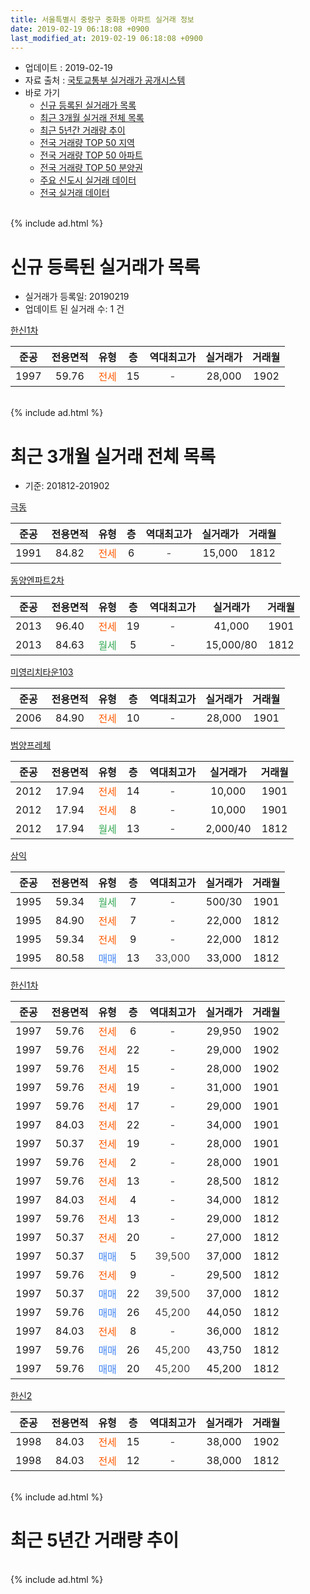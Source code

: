 ```yaml
---
title: 서울특별시 중랑구 중화동 아파트 실거래 정보
date: 2019-02-19 06:18:08 +0900
last_modified_at: 2019-02-19 06:18:08 +0900
---
```


* 업데이트 : 2019-02-19
* 자료 출처 : [국토교통부 실거래가 공개시스템](http://rt.molit.go.kr)
* 바로 가기
    * [신규 등록된 실거래가 목록](#신규-등록된-실거래가-목록)
    * [최근 3개월 실거래 전체 목록](#최근-3개월-실거래-전체-목록)
    * [최근 5년간 거래량 추이](#최근-5년간-거래량-추이)
    * [전국 거래량 TOP 50 지역](https://inasie.github.io/apt-trade-info/최근-3개월-전국에서-가장-거래가-많이-발생한-지역)
    * [전국 거래량 TOP 50 아파트](https://inasie.github.io/apt-trade-info/최근-3개월-전국에서-가장-거래가-많이-발생한-아파트)
    * [전국 거래량 TOP 50 분양권](https://inasie.github.io/apt-trade-info/최근-3개월-전국에서-가장-거래가-많이-발생한-분양권)
    * [주요 신도시 실거래 데이터](https://inasie.github.io/apt-trade-info/주요-신도시)
    * [전국 실거래 데이터](https://inasie.github.io/apt-trade-info/전국)
<br>
{% include ad.html %}
<br>

# 신규 등록된 실거래가 목록
* 실거래가 등록일: 20190219
* 업데이트 된 실거래 수: 1 건


[한신1차](https://search.naver.com/search.naver?query=%EC%84%9C%EC%9A%B8%ED%8A%B9%EB%B3%84%EC%8B%9C+%EC%A4%91%EB%9E%91%EA%B5%AC+%EC%A4%91%ED%99%94%EB%8F%99+%ED%95%9C%EC%8B%A01%EC%B0%A8)

|준공|전용면적|유형|층|역대최고가|실거래가|거래월|
|:---:|:---:|:---:|:---:|:---:|:---:|:---:|
|1997|59.76|<span style="color:#ff5a00">전세</span>|15|<span style="color:#444444">-</span>|28,000|1902|


<br>
{% include ad.html %}
<br>

# 최근 3개월 실거래 전체 목록
* 기준: 201812-201902


[극동](https://search.naver.com/search.naver?query=%EC%84%9C%EC%9A%B8%ED%8A%B9%EB%B3%84%EC%8B%9C+%EC%A4%91%EB%9E%91%EA%B5%AC+%EC%A4%91%ED%99%94%EB%8F%99+%EA%B7%B9%EB%8F%99)

|준공|전용면적|유형|층|역대최고가|실거래가|거래월|
|:---:|:---:|:---:|:---:|:---:|:---:|:---:|
|1991|84.82|<span style="color:#ff5a00">전세</span>|6|<span style="color:#444444">-</span>|15,000|1812|

[동양엔파트2차](https://search.naver.com/search.naver?query=%EC%84%9C%EC%9A%B8%ED%8A%B9%EB%B3%84%EC%8B%9C+%EC%A4%91%EB%9E%91%EA%B5%AC+%EC%A4%91%ED%99%94%EB%8F%99+%EB%8F%99%EC%96%91%EC%97%94%ED%8C%8C%ED%8A%B82%EC%B0%A8)

|준공|전용면적|유형|층|역대최고가|실거래가|거래월|
|:---:|:---:|:---:|:---:|:---:|:---:|:---:|
|2013|96.40|<span style="color:#ff5a00">전세</span>|19|<span style="color:#444444">-</span>|41,000|1901|
|2013|84.63|<span style="color:#34a853">월세</span>|5|<span style="color:#444444">-</span>|15,000/80|1812|

[미영리치타운103](https://search.naver.com/search.naver?query=%EC%84%9C%EC%9A%B8%ED%8A%B9%EB%B3%84%EC%8B%9C+%EC%A4%91%EB%9E%91%EA%B5%AC+%EC%A4%91%ED%99%94%EB%8F%99+%EB%AF%B8%EC%98%81%EB%A6%AC%EC%B9%98%ED%83%80%EC%9A%B4103)

|준공|전용면적|유형|층|역대최고가|실거래가|거래월|
|:---:|:---:|:---:|:---:|:---:|:---:|:---:|
|2006|84.90|<span style="color:#ff5a00">전세</span>|10|<span style="color:#444444">-</span>|28,000|1901|

[범양프레체](https://search.naver.com/search.naver?query=%EC%84%9C%EC%9A%B8%ED%8A%B9%EB%B3%84%EC%8B%9C+%EC%A4%91%EB%9E%91%EA%B5%AC+%EC%A4%91%ED%99%94%EB%8F%99+%EB%B2%94%EC%96%91%ED%94%84%EB%A0%88%EC%B2%B4)

|준공|전용면적|유형|층|역대최고가|실거래가|거래월|
|:---:|:---:|:---:|:---:|:---:|:---:|:---:|
|2012|17.94|<span style="color:#ff5a00">전세</span>|14|<span style="color:#444444">-</span>|10,000|1901|
|2012|17.94|<span style="color:#ff5a00">전세</span>|8|<span style="color:#444444">-</span>|10,000|1901|
|2012|17.94|<span style="color:#34a853">월세</span>|13|<span style="color:#444444">-</span>|2,000/40|1812|

[삼익](https://search.naver.com/search.naver?query=%EC%84%9C%EC%9A%B8%ED%8A%B9%EB%B3%84%EC%8B%9C+%EC%A4%91%EB%9E%91%EA%B5%AC+%EC%A4%91%ED%99%94%EB%8F%99+%EC%82%BC%EC%9D%B5)

|준공|전용면적|유형|층|역대최고가|실거래가|거래월|
|:---:|:---:|:---:|:---:|:---:|:---:|:---:|
|1995|59.34|<span style="color:#34a853">월세</span>|7|<span style="color:#444444">-</span>|500/30|1901|
|1995|84.90|<span style="color:#ff5a00">전세</span>|7|<span style="color:#444444">-</span>|22,000|1812|
|1995|59.34|<span style="color:#ff5a00">전세</span>|9|<span style="color:#444444">-</span>|22,000|1812|
|1995|80.58|<span style="color:#4285f3">매매</span>|13|<span style="color:#444444">33,000</span>|33,000|1812|

[한신1차](https://search.naver.com/search.naver?query=%EC%84%9C%EC%9A%B8%ED%8A%B9%EB%B3%84%EC%8B%9C+%EC%A4%91%EB%9E%91%EA%B5%AC+%EC%A4%91%ED%99%94%EB%8F%99+%ED%95%9C%EC%8B%A01%EC%B0%A8)

|준공|전용면적|유형|층|역대최고가|실거래가|거래월|
|:---:|:---:|:---:|:---:|:---:|:---:|:---:|
|1997|59.76|<span style="color:#ff5a00">전세</span>|6|<span style="color:#444444">-</span>|29,950|1902|
|1997|59.76|<span style="color:#ff5a00">전세</span>|22|<span style="color:#444444">-</span>|29,000|1902|
|1997|59.76|<span style="color:#ff5a00">전세</span>|15|<span style="color:#444444">-</span>|28,000|1902|
|1997|59.76|<span style="color:#ff5a00">전세</span>|19|<span style="color:#444444">-</span>|31,000|1901|
|1997|59.76|<span style="color:#ff5a00">전세</span>|17|<span style="color:#444444">-</span>|29,000|1901|
|1997|84.03|<span style="color:#ff5a00">전세</span>|22|<span style="color:#444444">-</span>|34,000|1901|
|1997|50.37|<span style="color:#ff5a00">전세</span>|19|<span style="color:#444444">-</span>|28,000|1901|
|1997|59.76|<span style="color:#ff5a00">전세</span>|2|<span style="color:#444444">-</span>|28,000|1901|
|1997|59.76|<span style="color:#ff5a00">전세</span>|13|<span style="color:#444444">-</span>|28,500|1812|
|1997|84.03|<span style="color:#ff5a00">전세</span>|4|<span style="color:#444444">-</span>|34,000|1812|
|1997|59.76|<span style="color:#ff5a00">전세</span>|13|<span style="color:#444444">-</span>|29,000|1812|
|1997|50.37|<span style="color:#ff5a00">전세</span>|20|<span style="color:#444444">-</span>|27,000|1812|
|1997|50.37|<span style="color:#4285f3">매매</span>|5|<span style="color:#444444">39,500</span>|37,000|1812|
|1997|59.76|<span style="color:#ff5a00">전세</span>|9|<span style="color:#444444">-</span>|29,500|1812|
|1997|50.37|<span style="color:#4285f3">매매</span>|22|<span style="color:#444444">39,500</span>|37,000|1812|
|1997|59.76|<span style="color:#4285f3">매매</span>|26|<span style="color:#444444">45,200</span>|44,050|1812|
|1997|84.03|<span style="color:#ff5a00">전세</span>|8|<span style="color:#444444">-</span>|36,000|1812|
|1997|59.76|<span style="color:#4285f3">매매</span>|26|<span style="color:#444444">45,200</span>|43,750|1812|
|1997|59.76|<span style="color:#4285f3">매매</span>|20|<span style="color:#444444">45,200</span>|45,200|1812|

[한신2](https://search.naver.com/search.naver?query=%EC%84%9C%EC%9A%B8%ED%8A%B9%EB%B3%84%EC%8B%9C+%EC%A4%91%EB%9E%91%EA%B5%AC+%EC%A4%91%ED%99%94%EB%8F%99+%ED%95%9C%EC%8B%A02)

|준공|전용면적|유형|층|역대최고가|실거래가|거래월|
|:---:|:---:|:---:|:---:|:---:|:---:|:---:|
|1998|84.03|<span style="color:#ff5a00">전세</span>|15|<span style="color:#444444">-</span>|38,000|1902|
|1998|84.03|<span style="color:#ff5a00">전세</span>|12|<span style="color:#444444">-</span>|38,000|1812|


<br>
{% include ad.html %}
<br>

# 최근 5년간 거래량 추이


<div style="width:100%;">
    <canvas id="deal_progress" height="200"></canvas>
</div>

<script>
new Chart(document.getElementById("deal_progress"), {
    type: 'line',
    data: {
        labels: ['201402','201403','201404','201405','201406','201407','201408','201409','201410','201411','201412','201501','201502','201503','201504','201505','201506','201507','201508','201509','201510','201511','201512','201601','201602','201603','201604','201605','201606','201607','201608','201609','201610','201611','201612','201701','201702','201703','201704','201705','201706','201707','201708','201709','201710','201711','201712','201801','201802','201803','201804','201805','201806','201807','201808','201809','201810','201811','201812','201901','201902'],
        datasets: [{
            label: '매매',
            pointRadius: 1,
            data: [24, 21, 12, 9, 11, 9, 9, 24, 6, 10, 11, 25, 7, 49, 30, 24, 24, 27, 31, 26, 19, 19, 15, 11, 14, 12, 23, 17, 19, 21, 36, 9, 21, 11, 7, 18, 15, 19, 16, 35, 21, 26, 15, 7, 11, 26, 19, 30, 30, 25, 24, 15, 9, 12, 32, 17, 15, 7, 6, 0, 0],
            borderColor: "rgba(255, 201, 14, 1)",
            backgroundColor: "rgba(255, 201, 14, 0.5)",
            fill: false,
            lineTension: 0
        },{
            label: '전월세',
            pointRadius: 1,
            data: [23, 17, 26, 16, 20, 12, 24, 23, 18, 19, 26, 32, 17, 35, 20, 19, 22, 12, 17, 15, 24, 21, 15, 20, 21, 19, 22, 16, 23, 17, 13, 25, 18, 20, 13, 21, 20, 22, 15, 22, 20, 19, 22, 12, 15, 14, 12, 26, 19, 26, 11, 10, 14, 13, 15, 25, 13, 17, 12, 10, 4],
            borderColor: "rgba(0, 141, 185, 1)",
            backgroundColor: "rgba(0, 141, 185, 0.5)",
            fill: false,
            lineTension: 0
        }
        ]
    },
    options: {
        responsive: true,
        title: {
            display: false
        },
        tooltips: {
            mode: 'index',
            intersect: false
        },
        hover: {
            mode: 'nearest',
            intersect: true
        },
        scales: {
            xAxes: [{
                display: true,
                scaleLabel: {
                    display: true,
                    labelString: '년/월'
                }
            }],
            yAxes: [{
                display: true,
                ticks: {
                    suggestedMin: 0,
                },
                scaleLabel: {
                    display: true,
                    labelString: '실거래 수'
                }
            }]
        }
    }
});

</script>


<br>
{% include ad.html %}
<br>

